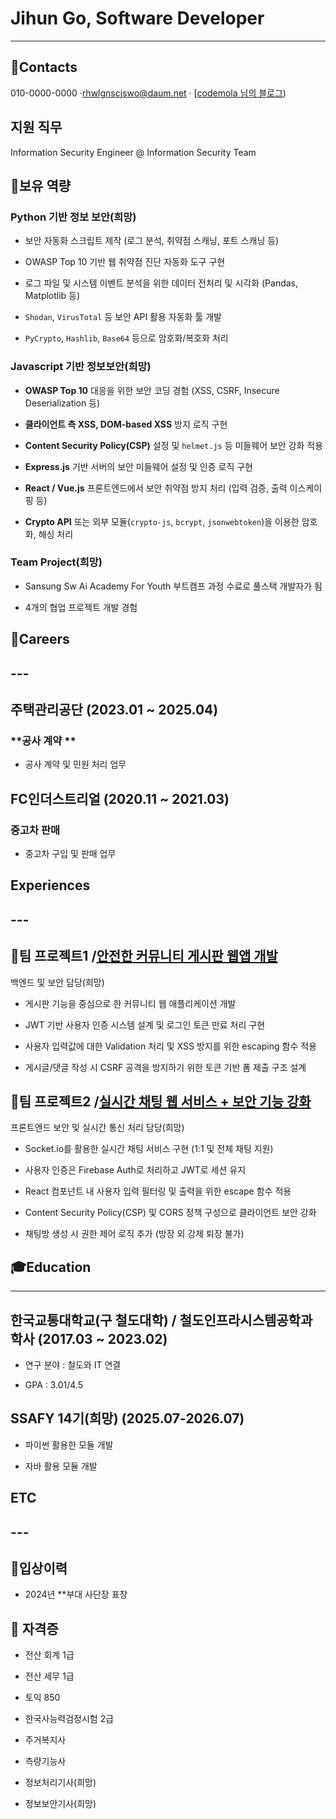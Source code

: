 # **Jihun Go, Software Developer**

---

## **🎯Contacts**

010-0000-0000 ·rhwlgnscjswo@daum.net · [[codemola 님의 블로그](https://codemola.tistory.com/))

## **지원 직무**

Information Security Engineer @ Information Security Team

## **💪보유 역량**

### **Python 기반 정보 보안(희망)**

- 보안 자동화 스크립트 제작 (로그 분석, 취약점 스캐닝, 포트 스캐닝 등)
  
- OWASP Top 10 기반 웹 취약점 진단 자동화 도구 구현
  
- 로그 파일 및 시스템 이벤트 분석을 위한 데이터 전처리 및 시각화 (Pandas, Matplotlib 등)
  
- `Shodan`, `VirusTotal` 등 보안 API 활용 자동화 툴 개발
  
- `PyCrypto`, `Hashlib`, `Base64` 등으로 암호화/복호화 처리
  

### ****Javascript 기반 정보보안(희망)****

- **OWASP Top 10** 대응을 위한 보안 코딩 경험 (XSS, CSRF, Insecure Deserialization 등)
  
- **클라이언트 측 XSS, DOM-based XSS** 방지 로직 구현
  
- **Content Security Policy(CSP)** 설정 및 `helmet.js` 등 미들웨어 보안 강화 적용
  
- **Express.js** 기반 서버의 보안 미들웨어 설정 및 인증 로직 구현
  
- **React / Vue.js** 프론트엔드에서 보안 취약점 방지 처리 (입력 검증, 출력 이스케이핑 등)
  
- **Crypto API** 또는 외부 모듈(`crypto-js`, `bcrypt`, `jsonwebtoken`)을 이용한 암호화, 해싱 처리
  

### **Team Project(희망)**

- Sansung Sw Ai Academy For Youth 부트캠프 과정 수료로 풀스택 개발자가 됨
  
- 4개의 협업 프로젝트 개발 경험
  

## **💼Careers**

## ---

## **주택관리공단 (2023.01 \~ 2025.04)**

### **공사 계약 **

- 공사 계약 및 민원 처리 업무

## **FC인더스트리얼 (2020.11 \~ 2021.03)**

### **중고차 판매**

- 중고차 구입 및 판매 업무
  

## **Experiences**

## ---

## **📌팀 프로젝트1 /[안전한 커뮤니티 게시판 웹앱 개발](https://codemola.tistory.com/1)**

백엔드 및 보안 담당(희망)

- 게시판 기능을 중심으로 한 커뮤니티 웹 애플리케이션 개발  
  
- JWT 기반 사용자 인증 시스템 설계 및 로그인 토큰 만료 처리 구현
  
- 사용자 입력값에 대한 Validation 처리 및 XSS 방지를 위한 escaping 함수 적용
  
- 게시글/댓글 작성 시 CSRF 공격을 방지하기 위한 토큰 기반 폼 제출 구조 설계
  

## **📌팀 프로젝트2 /[실시간 채팅 웹 서비스 + 보안 기능 강화](https://codemola.tistory.com/2)**

프론트엔드 보안 및 실시간 통신 처리 담당(희망)

- Socket.io를 활용한 실시간 채팅 서비스 구현 (1:1 및 전체 채팅 지원)
  
- 사용자 인증은 Firebase Auth로 처리하고 JWT로 세션 유지
  
- React 컴포넌트 내 사용자 입력 필터링 및 출력을 위한 escape 함수 적용
  
- Content Security Policy(CSP) 및 CORS 정책 구성으로 클라이언트 보안 강화
  
- 채팅방 생성 시 권한 제어 로직 추가 (방장 외 강제 퇴장 불가)
  

## **🎓Education**

---

## **한국교통대학교(구 철도대학) / 철도인프라시스템공학과 학사 (2017.03 \~ 2023.02)**

- 연구 분야 : 철도와 IT 연결
  
- GPA : 3.01/4.5
  

## **SSAFY 14기(희망) (2025.07-2026.07)**

- 파이썬 활용한 모듈 개발
  
- 자바 활용 모듈 개발
  

## **ETC**

## ---

## **🥇입상이력**

- 2024년 **부대 사단장 표창
  

## 📜 **자격증**

- 전산 회계 1급
  
- 전산 세무 1급
  
- 토익 850
  
- 한국사능력검정시험 2급
  
- 주거복지사
  
- 측량기능사
  
- 정보처리기사(희망)
  
- 정보보안기사(희망)
